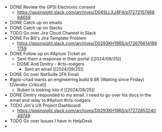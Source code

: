 - DONE Review the GPSI Electronic consent
	- https://gpsinsight.slack.com/archives/D04SLLXJ4F4/p1727215746884659
- DONE Catch up on emails
- DONE Catch up on Slacks
- TODO Go over Jira Cloud Channel in Slack
- DONE Fix Bill's Jira Template Problem
	- https://gpsinsight.slack.com/archives/D0293KH19RS/p1726766141891759
- DONE Follow up on #Aptum Ticket an
	- Sent them a response in their portal [[2024/09/25]]
	- DONE And Dmitry - #cts-rodgers
		- Sent an email [[2024/09/25]]
- DONE Go over NetSuite 2FA Email
- #gpsi-chad wants an engineering build 8.6R (Waiting since Friday) [[Vendor Critical]]
	- Ruben is looking into it [[2024/09/25]]
- DONE Dmitry responded to my email. I need to go over his docs in the email and relay to #Aptum #cts-rodgers
- TODO Jim's UX Project Dashboard:
	- https://gpsinsight.slack.com/archives/D0293KH19RS/p1727285324049749
- TODO Go over Issues I have in HelpDesk
-